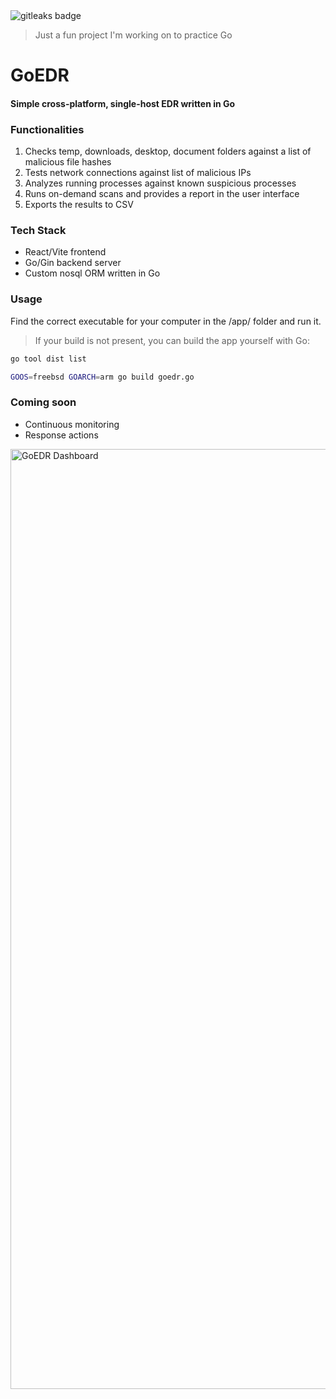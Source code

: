 <img alt="gitleaks badge" src="https://img.shields.io/badge/protected%20by-gitleaks-blue">

> Just a fun project I'm working on to practice Go

# GoEDR
#### Simple cross-platform, single-host EDR written in Go

### Functionalities
1. Checks temp, downloads, desktop, document folders against a list of malicious file hashes
2. Tests network connections against list of malicious IPs
3. Analyzes running processes against known suspicious processes
4. Runs on-demand scans and provides a report in the user interface
5. Exports the results to CSV

### Tech Stack
- React/Vite frontend
- Go/Gin backend server
- Custom nosql ORM written in Go

### Usage
Find the correct executable for your computer in the /app/ folder and run it.

> If your build is not present, you can build the app yourself with Go:
```bash
go tool dist list

GOOS=freebsd GOARCH=arm go build goedr.go
```

### Coming soon
- Continuous monitoring
- Response actions


<img width="2864" height="1504" alt="GoEDR Dashboard" src="https://github.com/user-attachments/assets/773ec949-0972-4845-a5c6-42913fd0ee01" />
